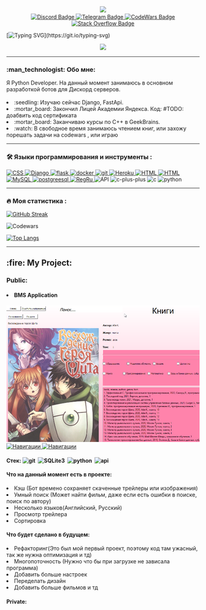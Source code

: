 <div id="header" align="center"">
  <img src="https://cdn.discordapp.com/avatars/573078029052674058/a_a0da2e0b173dc7f6ad558d42832fd398.gif" width="128"/>
</div>

<div id="badges" align="center">
  <a href="https://discordapp.com/users/573078029052674058/">
    <img src="https://img.shields.io/badge/Discord-black?style=for-the-badge&logo=discord&logoColor=blue" alt="Discord Badge"/>
  </a>
  <a href="https://t.me/Zi_ddd_d">
    <img src="https://img.shields.io/badge/Telegram-black?style=for-the-badge&logo=telegram&logoColor=white" alt="Telegram Badge"/>
  </a>
  <a href="https://www.codewars.com/users/zloiben">
      <img src="https://img.shields.io/badge/codewars-black?style=for-the-badge&logo=Codewars&logoColor=brown" alt="CodeWars Badge"/>
  </a>
  <a href="https://stackoverflow.com/users/20501135/zloiben">
      <img src="https://img.shields.io/badge/Stack Overflow-black?style=for-the-badge&logo=Stack Overflow&logoColor=orange" alt="Stack Overflow Badge"/>
  </a>
</div>

[![Typing SVG](https://readme-typing-svg.herokuapp.com?width=450&lines=Всем+привет.+Я+Даниил,+а+это+мое+резюме!)](https://git.io/typing-svg)


<div align="center">
  <img src="https://cdn.discordapp.com/banners/573078029052674058/a_777d5b08e15445e718c6ab8a6b8e8ce5.gif?size=1024"/>
</div>

---

<div id="about me">
  <div id="title">
    <h3> :man_technologist: Обо мне:</h3>
  </div>
  <div id="info">
    <div id="main">
      Я Python Developer. На данный момент занимаюсь в основном разработкой ботов для Дискорд серверов.
    </div>
    </br>
    <div id="addition">
      <li>:seedling: Изучаю сейчас Django, FastApi.</li>
      <li>:mortar_board: Закончил Лицей Академии Яндекса. Код: #TODO: доабвить код сертификата</li>
      <li>:mortar_board: Заканчиваю курсы по C++ в GeekBrains.</li>
      <li>:watch: В свободное время занимаюсь чтением книг, или захожу порешать задачи на codewars , или играю</li>
    </div>
  </div>
</div>

---
                                                                                                                   
### :hammer_and_wrench: Языки программирования и инструменты :
<div>
  <a href="http://htmlbook.ru/css3">
    <img src="https://img.shields.io/badge/CSS3-black?style=for-the-badge&logo=CSS3&logoColor=blue" alt="CSS"/>
  </a>
  <a href="https://www.djangoproject.com/">
    <img src="https://img.shields.io/badge/Django-black?style=for-the-badge&logo=Django&logoColor=green" alt="Django"/>
  </a>
  <a href="https://flask.palletsprojects.com/en/latest/">
    <img src="https://img.shields.io/badge/flask-black?style=for-the-badge&logo=flask&logoColor=dark" alt="flask"/>
  </a>
  <a href="https://www.docker.com/">
    <img src="https://img.shields.io/badge/docker-black?style=for-the-badge&logo=docker&logoColor=blue" alt="docker"/>
  </a>
  <a href="https://git-scm.com/">
    <img src="https://img.shields.io/badge/git-black?style=for-the-badge&logo=git&logoColor=red" alt="git"/>
  </a>
  <a href="https://dashboard.heroku.com/">
    <img src="https://img.shields.io/badge/Heroku-black?style=for-the-badge&logo=Heroku&logoColor=purple" alt="Heroku"/>
  </a>
  <a href="http://htmlbook.ru/html">
    <img src="https://img.shields.io/badge/HTML5-black?style=for-the-badge&logo=HTML5&logoColor=orange" alt="HTML"/>
  </a>
  <a href="https://www.sqlite.org/index.html">
    <img src="https://img.shields.io/badge/SQLite-black?style=for-the-badge&logo=SQLite&logoColor=white" alt="HTML"/>
  </a>
  <a href="https://www.mysql.com/">
    <img src="https://img.shields.io/badge/MySQL-black?style=for-the-badge&logo=mysql&logoColor=blue" alt="MySQL"/>
  </a>
  <a href="https://www.postgresql.org/">
    <img src="https://img.shields.io/badge/Postgreesql-black?style=for-the-badge&logo=PostgreSQL&logoColor=blue" alt="postgreesql"/>
  </a>
  <a href="https://www.reg.ru/">
    <img src="https://img.shields.io/badge/Reg.Ru-black?style=for-the-badge&logo=Databricks&logoColor=blue" alt="RegRu"/>
  </a>
  <a>
    <img src="https://img.shields.io/badge/API-black?style=for-the-badge&logo=Strapi&logoColor=blue" alt="API"/>
  </a>
  <a>
    <img src="https://img.shields.io/badge/C++-black?style=for-the-badge&logo=C&logoColor=blue" alt="c-plus-plus"/>
  </a>
  <a>
    <img src="https://img.shields.io/badge/C-black?style=for-the-badge&logo=C&logoColor=blue" alt="c"/>
  </a>
  <a>
    <img src="https://img.shields.io/badge/python-black?style=for-the-badge&logo=python&logoColor=yellow" alt="python"/>
  </a>
</div>
 
---

### :fire: Моя статистика :
  
[![GitHub Streak](http://github-readme-streak-stats.herokuapp.com?user=Zloiben&theme=tokyonight&hide_border=true&locale=ru&date_format=M%20j%5B%2C%20Y%5D)](https://git.io/streak-stats)

![Codewars](https://github.r2v.ch/codewars?user=zloiben&name=true&top_languages=true&stroke=%23b362ff&theme=purple_dark)

[![Top Langs](https://github-readme-stats.vercel.app/api/top-langs/?username=Zloiben&layout=compact&theme=tokyonight)](https://github.com/anuraghazra/github-readme-stats)

---

<div id="projects">
  <h2>:fire: My Project:</h2>
  <div id="public">
    <h3>Public:</h3>
    <div id="BMS">
      <h4><li>BMS Application</li></h4>
      <div id="banner">
         <img src="https://github.com/Zloiben/Zloiben/blob/main/assets/banner-in-BMS.png" alt="Навигации"/>
      </div>
      <div id="info">
        <a href="https://drive.google.com/file/d/1tstUunooTl_hQzgMTrpB1JewoeyDd_-T/view?usp=sharing">
          <img src="https://img.shields.io/badge/Навигация-black?style=for-the-badge&logo=Databricks&logoColor=orange" alt="Навигации"/>
        </a>
        <a href="https://github.com/Zloiben/Application">
          <img src="https://img.shields.io/badge/Репозиторий-black?style=for-the-badge&logo=GitHub&logoColor=Dark" alt="Навигации"/>
        </a>
      </div>
      <div id="technology">
        <div id="title">
           <h4>
              Стек:
              <img src="https://github.com/Zloiben/Profile/blob/main/assets/git.png" title="git" alt="git" width="40" height="40"/>&nbsp;
              <img src="https://cdn.icon-icons.com/icons2/2699/PNG/512/sqlite_logo_icon_170706.png"  title="SQLite3" alt="SQLite3" width="60" height="40"/>&nbsp;
              <img src="https://github.com/Zloiben/Profile/blob/main/assets/python.png" title="python" alt="python" width="40" height="40"/>&nbsp;
              <img src="https://github.com/Zloiben/Profile/blob/main/assets/api.png" title="api"  alt="api" width="40" height="40"/>&nbsp;
          </h4>
        </div>
      </div>
      <div id="in-product">
        <div id="title">
          <h4>Что на данный момент есть в проекте:</h6>
        </div>
        <div id="data-idea-in-product">
          <li>Кэш (Бот времено сохраняет скаченные трейлеры или изображения)</li>
          <li>Умный поиск (Может найти фильм, даже если есть ошибки в поиске, поиск по автору)</li>
          <li>Несколько языков(Английский, Русский)</li>
          <li>Просмотр трейлера</li>
          <li>Сортировка</li>
        </div>
      </div>
      <div id="ideas">
        <div id="title">
          <h4>Что будет сделано в будущем:</h6>
        </div>
        <div id="data-idea-in-product">
          <li>Рефакторинг(Это был мой первый проект, поэтому код там ужасный, так же нужна оптимизация и тд)</li>
          <li>Многопоточность (Нужно что бы при загрузке не зависала программа)</li>
          <li>Добавить больше настроек</li>
          <li>Переделать дизайн</li>
          <li>Добавить больше фильмов и тд</li>
        </div>
      </div>
    </div>
    <div id="LMS-System">
      <div></div>
    </div>
  </div>
  <div id="private">
    <h4>Private:</h4>
  </div>
</div>
